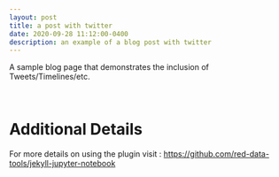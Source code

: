 ```yaml
---
layout: post
title: a post with twitter
date: 2020-09-28 11:12:00-0400
description: an example of a blog post with twitter
---
```

A sample blog page that demonstrates the inclusion of Tweets/Timelines/etc.

<br />

<!---
# Tweet
An example of displaying a tweet : 
{% twitter https://twitter.com/medhijoydeep/status/1322461574120919041 %}
<br />
<br />
<br />
<br />
# Timeline
An example of pulling from a timeline : 
{% twitter https://twitter.com/joydeepmedhi maxwidth=500 limit=3 %}
<br />
<br />
<br />
<br />
--->
# Additional Details
For more details on using the plugin visit : https://github.com/red-data-tools/jekyll-jupyter-notebook